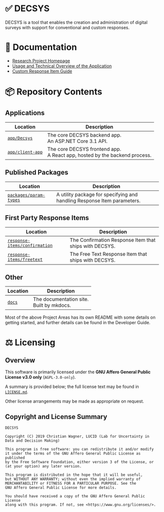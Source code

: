 # ✅ DECSYS

DECSYS is a tool that enables the creation and administration of digital surveys with support for conventional and custom responses.

# 📝 Documentation

- [Research Project Homepage](https://www.lucidresearch.org/decsys.html)
- [Usage and Technical Overview of the Application](https://decsys.github.io/decsys)
- [Custom Response Item Guide](https://github.com/decsys/component-boilerplate/wiki)

# 📦 Repository Contents

## Applications

| Location | Description |
| - | - |
| [`app/Decsys`](app/Decsys)         | The core DECSYS backend app.<br>An ASP.NET Core 3.1 API.                     |
| [`app/client-app`](app/client-app) | The core DECSYS frontend app.<br>A React app, hosted by the backend process. |

## Published Packages

| Location | Description |
| - | - |
| [`packages/param-types`](packages/param-types) | A utility package for specifying and handling Response Item parameters. |

## First Party Response Items

| Location | Description |
| - | - |
| [`response-items/confirmation`](response-items/confirmation) | The Confirmation Response Item that ships with DECSYS. |
| [`response-items/freetext`](response-items/freetext) | The Free Text Response Item that ships with DECSYS. |

## Other

| Location | Description |
| - | - |
| [`docs`](docs) | The documentation site.<br>Built by mkdocs. |

Most of the above Project Areas has its own README with some details on getting started, and further details can be found in the Developer Guide.

# ⚖ Licensing

## Overview

This software is primarily licensed under the **GNU Affero General Public License v3.0 only** (`AGPL-3.0-only`).

A summary is provided below; the full license text may be found in [`LICENSE.md`](LICENSE.md).

Other license arrangements may be made as appropriate on request.

## Copyright and License Summary

    DECSYS

    Copyright (C) 2019 Christian Wagner, LUCID (Lab for Uncertainty in Data and Decision Making)

    This program is free software: you can redistribute it and/or modify
    it under the terms of the GNU Affero General Public License as published
    by the Free Software Foundation, either version 3 of the License, or
    (at your option) any later version.

    This program is distributed in the hope that it will be useful,
    but WITHOUT ANY WARRANTY; without even the implied warranty of
    MERCHANTABILITY or FITNESS FOR A PARTICULAR PURPOSE. See the
    GNU Affero General Public License for more details.

    You should have received a copy of the GNU Affero General Public License
    along with this program. If not, see <https://www.gnu.org/licenses/>.
